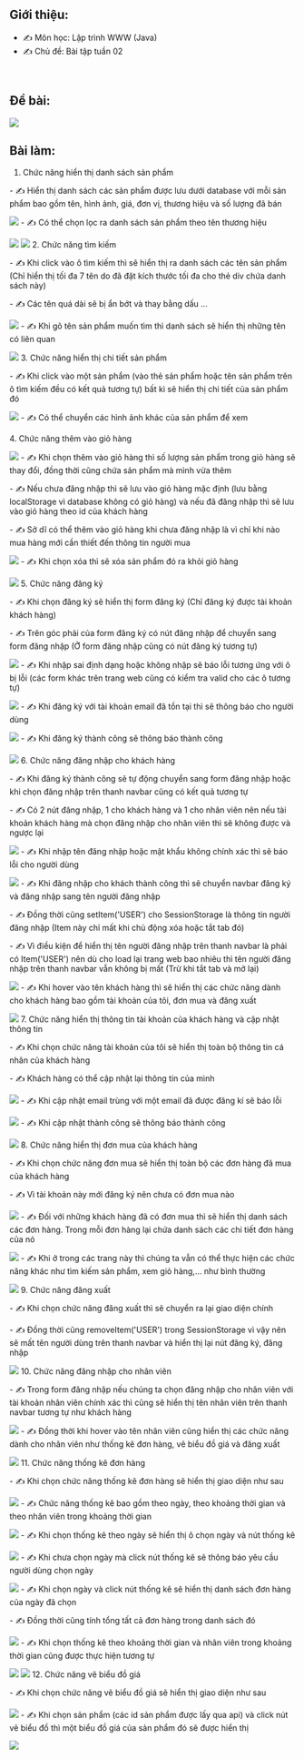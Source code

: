 ## Giới thiệu:
- ✍ Môn học: Lập trình WWW (Java)
- ✍ Chủ đề: Bài tập tuần 02
<br />

## Đề bài:
<img src="img/debai.png"/>
<br />

## Bài làm:

1. Chức năng hiển thị danh sách sản phẩm
<p></p>
- ✍ Hiển thị danh sách các sản phẩm được lưu dưới database với mỗi sản phẩm bao gồm tên, hình ảnh, giá, đơn vị, thương hiệu và số lượng đã bán
<p></p>
<img src="img/mainLayout.png"/>
- ✍ Có thể chọn lọc ra danh sách sản phẩm theo tên thương hiệu
<p></p>
<img src="img/filterProduct1.png"/>
<img src="img/filterProduct2.png"/>
2. Chức năng tìm kiếm
<p></p>
- ✍ Khi click vào ô tìm kiếm thì sẽ hiển thị ra danh sách các tên sản phẩm (Chỉ hiển thị tối đa 7 tên do đã đặt kích thước tối đa cho thẻ div chứa danh sách này)
<p></p>
- ✍ Các tên quá dài sẽ bị ẩn bớt và thay bằng dấu ...
<p></p>
<img src="img/searchProduct1.png"/>
- ✍ Khi gõ tên sản phẩm muốn tìm thì danh sách sẽ hiển thị những tên có liên quan
<p></p>
<img src="img/searchProduct2.png"/>
3. Chức năng hiển thị chi tiết sản phẩm
<p></p>
- ✍ Khi click vào một sản phẩm (vào thẻ sản phẩm hoặc tên sản phẩm trên ô tìm kiếm đều có kết quả tương tự) bất kì sẽ hiển thị chi tiết của sản phẩm đó
<p></p>
<img src="img/productDetail1.png"/>
- ✍ Có thể chuyển các hình ảnh khác của sản phẩm để xem
<p></p>
4. Chức năng thêm vào giỏ hàng
<p></p>
<img src="img/productDetail2.png"/>
- ✍ Khi chọn thêm vào giỏ hàng thì số lượng sản phẩm trong giỏ hàng sẽ thay đổi, đồng thời cũng chứa sản phẩm mà mình vừa thêm
<p></p>
- ✍ Nếu chưa đăng nhập thì sẽ lưu vào giỏ hàng mặc định (lưu bằng localStorage vì database không có giỏ hàng) và nếu đã đăng nhập thì sẽ lưu vào giỏ hàng theo id của khách hàng
<p></p>
- ✍ Sở dĩ có thể thêm vào giỏ hàng khi chưa đăng nhập là vì chỉ khi nào mua hàng mới cần thiết đến thông tin người mua
<p></p>
<img src="img/cartList.png"/>
- ✍ Khi chọn xóa thì sẽ xóa sản phẩm đó ra khỏi giỏ hàng
<p></p>
<img src="img/deleteCart.png"/>
5. Chức năng đăng ký
<p></p>
- ✍ Khi chọn đăng ký sẽ hiển thị form đăng ký (Chỉ đăng ký được tài khoản khách hàng)
<p></p>
- ✍ Trên góc phải của form đăng ký có nút đăng nhập để chuyển sang form đăng nhập (Ở form đăng nhập cũng có nút đăng ký tương tự)
<p></p>
<img src="img/register1.png"/>
- ✍ Khi nhập sai định dạng hoặc không nhập sẽ báo lỗi tương ứng với ô bị lỗi (các form khác trên trang web cũng có kiểm tra valid cho các ô tương tự)
<p></p>
<img src="img/register2.png"/>
- ✍ Khi đăng ký với tài khoản email đã tồn tại thì sẽ thông báo cho người dùng
<p></p>
<img src="img/register3.png"/>
- ✍ Khi đăng ký thành công sẽ thông báo thành công
<p></p>
<img src="img/register4.png"/>
6. Chức năng đăng nhập cho khách hàng
<p></p>
- ✍ Khi đăng ký thành công sẽ tự động chuyển sang form đăng nhập hoặc khi chọn đăng nhập trên thanh navbar cũng có kết quả tương tự
<p></p>
- ✍ Có 2 nút đăng nhập, 1 cho khách hàng và 1 cho nhân viên nên nếu tài khoản khách hàng mà chọn đăng nhập cho nhân viên thì sẽ không được và ngược lại
<p></p>
<img src="img/loginCustomer1.png"/>
- ✍ Khi nhập tên đăng nhập hoặc mật khẩu không chính xác thì sẽ báo lỗi cho người dùng
<p></p>
<img src="img/loginCustomer2.png"/>
- ✍ Khi đăng nhập cho khách thành công thì sẽ chuyển navbar đăng ký và đăng nhập sang tên người đăng nhập
<p></p>
- ✍ Đồng thời cũng setItem('USER') cho SessionStorage là thông tin người đăng nhập (Item này chỉ mất khi chủ động xóa hoặc tắt tab đó)
<p></p>
- ✍ Vì điều kiện để hiển thị tên người đăng nhập trên thanh navbar là phải có Item('USER') nên dù cho load lại trang web bao nhiêu thì tên người đăng nhập trên thanh navbar vẫn không bị mất (Trừ khi tắt tab và mở lại)
<p></p>
<img src="img/customerLayout.png"/>
- ✍ Khi hover vào tên khách hàng thì sẽ hiển thị các chức năng dành cho khách hàng bao gồm tài khoản của tôi, đơn mua và đăng xuất
<p></p>
<img src="img/customerRole.png"/>
7. Chức năng hiển thị thông tin tài khoản của khách hàng và cập nhật thông tin
<p></p>
- ✍ Khi chọn chức năng tài khoản của tôi sẽ hiển thị toàn bộ thông tin cá nhân của khách hàng
<p></p>
- ✍ Khách hàng có thể cập nhật lại thông tin của mình
<p></p>
<img src="img/customerInfo.png"/>
- ✍ Khi cập nhật email trùng với một email đã được đăng kí sẽ báo lỗi
<p></p>
<img src="img/customerInfo2.png"/>
- ✍ Khi cập nhật thành công sẽ thông báo thành công
<p></p>
<img src="img/customerInfo3.png"/>
8. Chức năng hiển thị đơn mua của khách hàng
<p></p>
- ✍ Khi chọn chức năng đơn mua sẽ hiển thị toàn bộ các đơn hàng đã mua của khách hàng 
<p></p>
- ✍ Vì tài khoản này mới đăng ký nên chưa có đơn mua nào 
<p></p>
<img src="img/customerOrderNone.png"/>
- ✍ Đối với những khách hàng đã có đơn mua thì sẽ hiển thị danh sách các đơn hàng. Trong mỗi đơn hàng lại chứa danh sách các chi tiết đơn hàng của nó
<p></p>
<img src="img/customerOrder.png"/>
- ✍ Khi ở trong các trang này thì chúng ta vẫn có thể thực hiện các chức năng khác như tìm kiếm sản phẩm, xem giỏ hàng,... như bình thường
<p></p>
<img src="img/customerOrder2.png"/>
9. Chức năng đăng xuất
<p></p>
- ✍ Khi chọn chức năng đăng xuất thì sẽ chuyển ra lại giao diện chính
<p></p>
- ✍ Đồng thời cũng removeItem('USER') trong SessionStorage vì vậy nên sẽ mất tên người dùng trên thanh navbar và hiển thị lại nút đăng ký, đăng nhập
<p></p>
<img src="img/logout.png"/>
10. Chức năng đăng nhập cho nhân viên
<p></p>
- ✍ Trong form đăng nhập nếu chúng ta chọn đăng nhập cho nhân viên với tài khoản nhân viên chính xác thì cũng sẽ hiển thị tên nhân viên trên thanh navbar tương tự như khách hàng
<p></p>
<img src="img/loginEmployee.png"/>
- ✍ Đồng thời khi hover vào tên nhân viên cũng hiển thị các chức năng dành cho nhân viên như thống kê đơn hàng, vẽ biểu đồ giá và đăng xuất
<p></p>
<img src="img/employeeRole.png"/>
11. Chức năng thống kê đơn hàng
<p></p>
- ✍ Khi chọn chức năng thống kê đơn hàng sẽ hiển thị giao diện như sau
<p></p>
<img src="img/orderStatistic1.png"/>
- ✍ Chức năng thống kê bao gồm theo ngày, theo khoảng thời gian và theo nhân viên trong khoảng thời gian
<p></p>
<img src="img/orderStatistic2.png"/>
- ✍ Khi chọn thống kê theo ngày sẽ hiển thị ô chọn ngày và nút thống kê
<p></p>
<img src="img/orderStatistic3.png"/>
- ✍ Khi chưa chọn ngày mà click nút thống kê sẽ thông báo yêu cầu người dùng chọn ngày
<p></p>
<img src="img/orderStatistic4.png"/>
- ✍ Khi chọn ngày và click nút thống kê sẽ hiển thị danh sách đơn hàng của ngày đã chọn
<p></p>
- ✍ Đồng thời cũng tính tổng tất cả đơn hàng trong danh sách đó
<p></p>
<img src="img/orderStatistic5.png"/>
- ✍ Khi chọn thống kê theo khoảng thời gian và nhân viên trong khoảng thời gian cũng được thực hiện tương tự
<p></p>
<img src="img/orderStatistic6.png"/>
<img src="img/orderStatistic7.png"/>
12. Chức năng vẽ biểu đồ giá
<p></p>
- ✍ Khi chọn chức năng vẽ biểu đồ giá sẽ hiển thị giao diện như sau
<p></p>
<img src="img/productPriceChart1.png"/>
- ✍ Khi chọn sản phẩm (các id sản phẩm được lấy qua api) và click nút vẽ biểu đồ thì một biểu đồ giá của sản phẩm đó sẽ được hiển thị
<p></p>
<img src="img/productPriceChart2.png"/>
